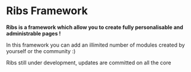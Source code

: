 # Ribs Framework

**Ribs is a framework which allow you to create fully personalisable and administrable pages !**

In this framework you can add an illimited number of modules created by yourself or the community :)

Ribs still under development, updates are committed on all the core